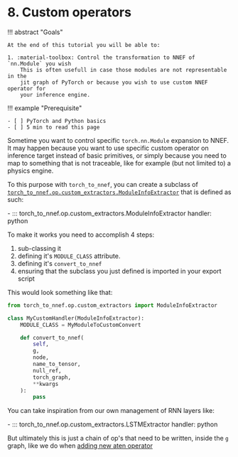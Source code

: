 # 8. Custom operators

!!! abstract "Goals"

    At the end of this tutorial you will be able to:

    1. :material-toolbox: Control the transformation to NNEF of `nn.Module` you wish
        This is often usefull in case those modules are not representable in the
        jit graph of PyTorch or because you wish to use custom NNEF operator for
        your inference engine.

!!! example "Prerequisite"

    - [ ] PyTorch and Python basics
    - [ ] 5 min to read this page

Sometime you want to control specific `torch.nn.Module` expansion to NNEF.
It may happen because you want to use specific custom operator on inference target instead of
basic primitives, or simply because you need to map to something that is not traceable,
like for example (but not limited to) a physics engine.

To this purpose with `torch_to_nnef`, you can create a subclass of [`torch_to_nnef.op.custom_extractors.ModuleInfoExtractor`](/reference/torch_to_nnef/op/custom_extractors/base/)
that is defined as such:

<div class="grid cards" markdown>
- ::: torch_to_nnef.op.custom_extractors.ModuleInfoExtractor
    handler: python
</div>

To make it works you need to accomplish 4 steps:

1. sub-classing it
2. defining it's `MODULE_CLASS` attribute.
3. defining it's `convert_to_nnef`
4. ensuring that the subclass you just defined is imported in your export script

This would look something like that:

```python
from torch_to_nnef.op.custom_extractors import ModuleInfoExtractor

class MyCustomHandler(ModuleInfoExtractor):
    MODULE_CLASS = MyModuleToCustomConvert

    def convert_to_nnef(
        self,
        g,
        node,
        name_to_tensor,
        null_ref,
        torch_graph,
        **kwargs
    ):
        pass
```

You can take inspiration from our own management of RNN layers like:
<div class="grid cards" markdown>
- ::: torch_to_nnef.op.custom_extractors.LSTMExtractor
    handler: python
</div>

But ultimately this is just a chain of op's that need to be written,
inside the `g` graph, like we do when [adding new aten operator](/contributing/add_new_aten_op)
